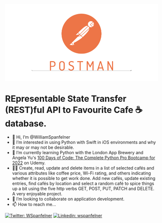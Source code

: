 ![Screenshot](day-66-RestfulAPIBuild.png)
# REpresentable State Transfer (REST)ful API to Favourite Cafe ☕️ database.
- 👋 Hi, I’m @WilliamSpanfelner
- 👀 I’m interested in using Python with Swift in iOS environments and why it may or may not be desirable.
- 🌱 I’m currently learning Python with the London App Brewery and Angela Yu's [100 Days of Code: 
The Complete Python Pro Bootcamp for 2022](https://www.udemy.com/course/100-days-of-code/) on Udemy.  
- 🧑‍💻 Create, read, update and delete items in a list of selected cafés and various attributes like coffee price, Wi-Fi rating, and others indicating whether it is possible to get work done.  Add new cafés, update existing entries, find cafés by location and select a random café to spice things up a bit using the five http verbs GET, POST, PUT, PATCH and DELETE.  A very enjoyable project. 
- 💞️ I’m looking to collaborate on application development.
- 📫 How to reach me...

[//]: # ([![email]&#40;https://img.shields.io/badge/email-wil--1--am%40outlook.com-grey?style=plastic&#41;]&#40;mailto:wil-1-am@outlook.com&#41;)
[![Twitter: WSpanfelner](https://img.shields.io/twitter/follow/wspanfelner?style=plastic&logo=twitter&labelColor=success&logoColor=white)](https://twitter.com/WSpanfelner)
[![Linkedin: wspanfelner](https://img.shields.io/badge/-William_Spanfelner-blue?style=plastic&logo=Linkedin&logoColor=white&link=https://www.linkedin.com/in/wspanfelner)](https://www.linkedin.com/in/wspanfelner)
